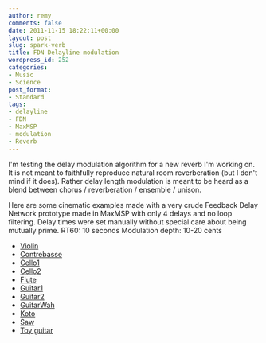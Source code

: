 ```yaml
---
author: remy
comments: false
date: 2011-11-15 18:22:11+00:00
layout: post
slug: spark-verb
title: FDN Delayline modulation
wordpress_id: 252
categories:
- Music
- Science
post_format:
- Standard
tags:
- delayline
- FDN
- MaxMSP
- modulation
- Reverb
---
```


I'm testing the delay modulation algorithm for a new reverb I'm working on. It is not meant to faithfully reproduce natural room reverberation (but I don't mind if it does). Rather delay length modulation is meant to be heard as a blend between chorus / reverberation  / ensemble / unison.

Here are some cinematic examples made with a very crude Feedback Delay Network prototype made in MaxMSP with only 4 delays and no loop filtering. Delay times were set manually without special care about being mutually prime.
RT60: 10 seconds
Modulation depth: 10-20 cents

* [Violin](http://remymuller.net/wp-content/uploads/2011/11/SparkVerb_Violin.mp3)
* [Contrebasse](http://remymuller.net/wp-content/uploads/2011/11/SparkVerb_Contrebasse.mp3)
* [Cello1](http://remymuller.net/wp-content/uploads/2011/11/SparkVerb_Cello.mp3)
* [Cello2](http://remymuller.net/wp-content/uploads/2011/11/SparkVerb_Cello2.mp3)
* [Flute](http://remymuller.net/wp-content/uploads/2011/11/SparkVerb_Flute.mp3)
* [Guitar1](http://remymuller.net/wp-content/uploads/2011/11/SparkVerb_Guitar1.mp3)
* [Guitar2](http://remymuller.net/wp-content/uploads/2011/11/SparkVerb_Guitar2.mp3)
* [GuitarWah](http://remymuller.net/wp-content/uploads/2011/11/SparkVerb_GuitarWah.mp3)
* [Koto](http://remymuller.net/wp-content/uploads/2011/11/SparkVerb_Koto.mp3)
* [Saw](http://remymuller.net/wp-content/uploads/2011/11/SparkVerb_SAw.mp3)
* [Toy guitar](http://remymuller.net/wp-content/uploads/2011/11/SparkVerb_TriggeredGuitar.mp3) 
